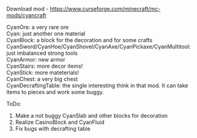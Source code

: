 Download mod - https://www.curseforge.com/minecraft/mc-mods/cyancraft

CyanOre: a very rare ore <br>
Cyan: just another one material<br>
CyanBlock: a block for the decoration and for some crafts<br>
CyanSword/CyanHoe/CyanShovel/CyanAxe/CyanPickaxe/CyanMultitool: just imbalanced strong tools<br>
CyanArmor: new armor<br>
CyanStairs: more decor items!<br>
CyanStick: more mateterials!<br>
CyanChest: a very big chest<br>
CyanDecraftingTable: the single interesting think in that mod. It can take items to pieces and work some buggy.

ToDo:
1) Make a not buggy CyanSlab and other blocks for decoration
2) Realize CasinoBlock and CyanFluid
3) Fix bugs with decrafting table
